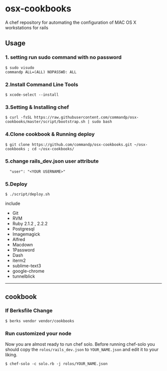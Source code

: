 # osx-cookbooks

A chef repository for automating the configuration of MAC OS X workstations for rails

## Usage


### 1. setting <YOUR USERNAME> run sudo command with no password

    $ sudo visudo
    commandp ALL=(ALL) NOPASSWD: ALL

### 2.Install Command Line Tools

    $ xcode-select --install

### 3.Setting & Installing chef

    $ curl -fsSL https://raw.githubusercontent.com/commandp/osx-cookbooks/master/script/bootstrap.sh | sudo bash

### 4.Clone cookbook & Running deploy

    $ git clone https://github.com/commandp/osx-cookbooks.git ~/osx-cookbooks ; cd ~/osx-cookbooks/

### 5.change rails_dev.json user attribute

      "user": "<YOUR USERNAME>"

### 5.Deploy

    $ ./script/deploy.sh


include

  * Git
  * RVM
  * Ruby 2.1.2 , 2.2.2
  * Postgresql
  * Imagemagick
  * Alfred
  * Macdown
  * 1Password
  * Dash
  * iterm2
  * sublime-text3
  * google-chrome
  * tunnelblick
---

## cookbook

### If Berksfile Change

    $ berks vendor vendor/cookbooks

### Run customized your node

Now you are almost ready to run chef solo. Before running chef-solo you should copy the `rolos/rails_dev.json` to `YOUR_NAME.json` and edit it to your liking.

    $ chef-solo -c solo.rb -j rolos/YOUR_NAME.json


